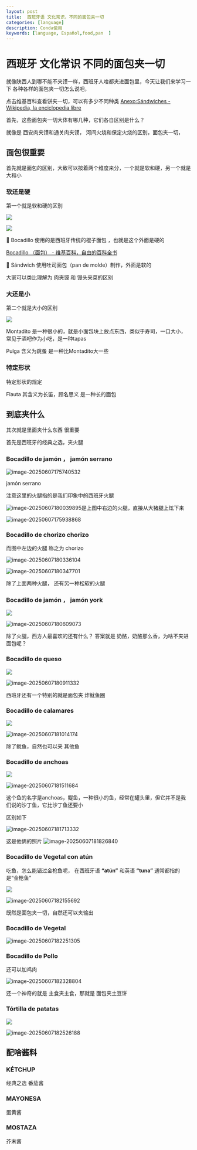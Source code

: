 ```yaml
---
layout: post
title:  西班牙语 文化常识，不同的面包夹一切
categories: [language] 
description: Conda使用
keywords: [language, Español,food,pan  ] 
---
```


# 西班牙 文化常识 不同的面包夹一切



就像陕西人到哪不能不夹馍一样，西班牙人啥都夹进面包里，今天让我们来学习一下 各种各样的面包夹一切怎么说吧，

点击维基百科查看饼夹一切，可以有多少不同种类 [Anexo:Sándwiches - Wikipedia, la enciclopedia libre](https://es.wikipedia.org/wiki/Anexo:Sándwiches)



首先，这些面包夹一切大体有哪几种，它们各自区别是什么？ 



就像是 西安肉夹馍和通关肉夹馍， 河间火烧和保定火烧的区别，面包夹一切，

## 面包很重要

首先就是面包的区别，大致可以按着两个维度来分，一个就是软和硬，另一个就是大和小



### 软还是硬

第一个就是软和硬的区别

![](https://zuti.oss-cn-qingdao.aliyuncs.com/img/20250607174430726.jpeg)



![](https://zuti.oss-cn-qingdao.aliyuncs.com/img/20250607174754847.jpeg)



🥖 Bocadillo 使用的是西班牙传统的棍子面包 ，也就是这个外面是硬的 

 [Bocadillo （面包） - 维基百科，自由的百科全书](https://es.wikipedia.org/wiki/Bocadillo_(pan))

🍞 Sándwich 使用吐司面包（pan de molde）制作，外面是软的



大家可以类比理解为 肉夹馍 和 馒头夹菜的区别

### 大还是小

第二个就是大小的区别



![](https://zuti.oss-cn-qingdao.aliyuncs.com/img/20250607175046905.jpeg)





Montadito 是一种很小的，就是小面包块上放点东西，类似于寿司，一口大小，常见于酒吧作为小吃，是一种tapas



Pulga 含义为跳蚤 是一种比Montadito大一些



### 特定形状

特定形状的规定



Flauta 其含义为长笛，顾名思义 是一种长的面包



## 到底夹什么



其次就是里面夹什么东西 很重要 



首先是西班牙的经典之选，夹火腿



### Bocadillo de jamón ，  jamón serrano



![image-20250607175740532](https://zuti.oss-cn-qingdao.aliyuncs.com/img/20250607175740583.png)

 jamón serrano

注意这里的火腿指的是我们印象中的西班牙火腿

![image-20250607180039895](https://zuti.oss-cn-qingdao.aliyuncs.com/img/20250607180039970.png)是上图中右边的火腿，直接从大猪腿上炫下来

![image-20250607175938868](https://zuti.oss-cn-qingdao.aliyuncs.com/img/20250607175938919.png)

### Bocadillo de chorizo  chorizo 

而图中左边的火腿 称之为  chorizo

![image-20250607180336104](https://zuti.oss-cn-qingdao.aliyuncs.com/img/20250607180336152.png)



![image-20250607180347701](https://zuti.oss-cn-qingdao.aliyuncs.com/img/20250607180347759.png)





除了上面两种火腿， 还有另一种松软的火腿

### Bocadillo de jamón ，  jamón york

![](https://zuti.oss-cn-qingdao.aliyuncs.com/img/20250607180554858.jpeg)

![image-20250607180609073](https://zuti.oss-cn-qingdao.aliyuncs.com/img/20250607180609116.png)



除了火腿，西方人最喜欢的还有什么？ 答案就是 奶酪，奶酪那么香，为啥不夹进面包呢？ 

### Bocadillo de queso

![](https://zuti.oss-cn-qingdao.aliyuncs.com/img/20250607180841313.jpeg)



![image-20250607180911332](https://zuti.oss-cn-qingdao.aliyuncs.com/img/20250607180911386.png)



西班牙还有一个特别的就是面包夹 炸鱿鱼圈

### Bocadillo de calamares

![](https://zuti.oss-cn-qingdao.aliyuncs.com/img/20250607181044794.jpeg)



![image-20250607181014174](https://zuti.oss-cn-qingdao.aliyuncs.com/img/20250607181014213.png)



除了鱿鱼，自然也可以夹 其他鱼



### Bocadillo de anchoas





 ![](https://zuti.oss-cn-qingdao.aliyuncs.com/img/20250607181411142.jpeg)



![image-20250607181511684](https://zuti.oss-cn-qingdao.aliyuncs.com/img/20250607181511760.png)



这个鱼的名字是anchoas，鳀鱼，一种很小的鱼，经常在罐头里，但它并不是我们说的沙丁鱼，它比沙丁鱼还要小

区别如下

![image-20250607181713332](https://zuti.oss-cn-qingdao.aliyuncs.com/img/20250607181713377.png)

这是他俩的照片 
![image-20250607181826840](https://zuti.oss-cn-qingdao.aliyuncs.com/img/20250607181826880.png)

### Bocadillo de Vegetal con atún

吃鱼，怎么能错过金枪鱼呢， 在西班牙语 **“atún”** 和英语 **“tuna”** 通常都指的是“金枪鱼”

![](https://zuti.oss-cn-qingdao.aliyuncs.com/img/20250607182135253.jpeg)

![image-20250607182155692](https://zuti.oss-cn-qingdao.aliyuncs.com/img/20250607182155744.png)



既然是面包夹一切，自然还可以夹输出



### Bocadillo de Vegetal

![image-20250607182251305](https://zuti.oss-cn-qingdao.aliyuncs.com/img/20250607182251353.png)



### Bocadillo de Pollo

还可以加鸡肉



![image-20250607182328804](https://zuti.oss-cn-qingdao.aliyuncs.com/img/20250607182328851.png)



还一个神奇的就是 主食夹主食，那就是 面包夹土豆饼

### Tórtilla de patatas

![](https://zuti.oss-cn-qingdao.aliyuncs.com/img/20250607182455687.jpeg)

![image-20250607182526188](https://zuti.oss-cn-qingdao.aliyuncs.com/img/20250607182526242.png)



## 配啥酱料



### KÉTCHUP  

经典之选 番茄酱





### MAYONESA  

蛋黄酱



### MOSTAZA  



芥末酱



